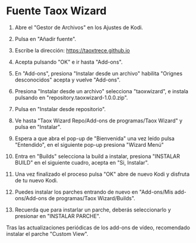 # Fuente Taox Wizard

1. Abre el "Gestor de Archivos" en los Ajustes de Kodi.

2. Pulsa en "Añadir fuente".

3. Escribe la dirección: https://taoxtrece.github.io

4. Acepta pulsando "OK" e ir hasta "Add-ons".

5. En "Add-ons", presiona "Instalar desde un archivo" habilita "Orignes desconocidos" acepta y vuelve "Add-ons".

6. Presiona "Instalar desde un archivo" selecciona "taoxwizard", e instala pulsando en "repository.taoxwizard-1.0.0.zip".

7. Pulsa en "Instalar desde repositorio".

8. Ve hasta "Taox Wizard Repo/Add-ons de programas/Taox Wizard" y pulsa en "Instalar".

9. Espera a que abra el pop-up de "Bienvenida" una vez leído pulsa "Entendido", en el siguiente pop-up presiona "Wizard Menú"

10. Entra en "Builds" selecciona la build a instalar, presiona "INSTALAR BUILD" en el siguiente cuadro, acepta en "Si, Instalar".

11. Una vez finalizado el proceso pulsa "OK" abre de nuevo Kodi y disfruta de tu nuevo Kodi.

12. Puedes instalar los parches entrando de nuevo en "Add-ons/Mis add-ons/Add-ons de programas/Taox Wizard/Builds".

13. Recuerda que para instarlar un parche, deberás seleccionarlo y presionar en "INSTALAR PARCHE".

Tras las actualizaciones periódicas de los add-ons de vídeo, recomendado instalar el parche "Custom View".
